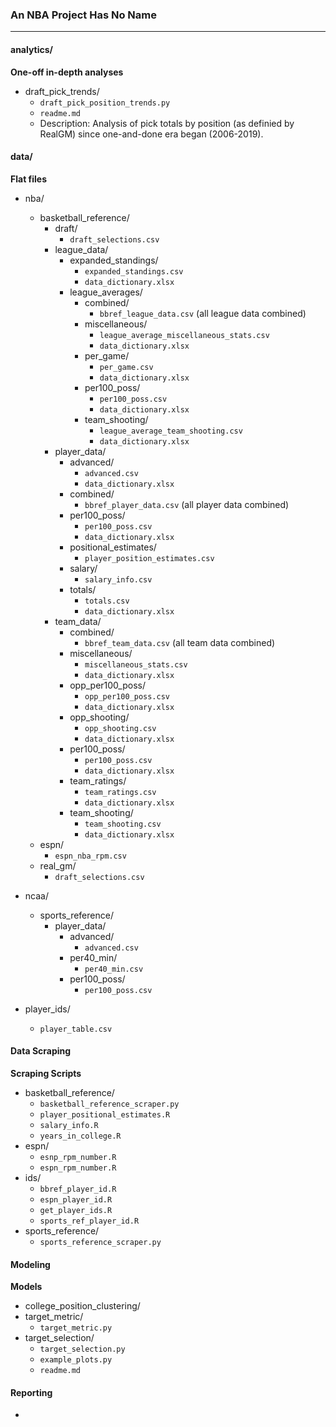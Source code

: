### An NBA Project Has No Name
---


#### analytics/
**One-off in-depth analyses**
- draft_pick_trends/
    - `draft_pick_position_trends.py`
    - `readme.md`
    - Description: Analysis of pick totals by position (as definied by RealGM) since one-and-done era began (2006-2019).

#### data/
**Flat files**
- nba/
    - basketball_reference/
        - draft/
            - `draft_selections.csv`
        - league_data/
            - expanded_standings/
                - `expanded_standings.csv`
                - `data_dictionary.xlsx`
            - league_averages/
                - combined/
                    - `bbref_league_data.csv` (all league data combined)
                - miscellaneous/
                    - `league_average_miscellaneous_stats.csv`
                    - `data_dictionary.xlsx`
                - per_game/
                    - `per_game.csv`
                    - `data_dictionary.xlsx`
                - per100_poss/
                    - `per100_poss.csv`
                    - `data_dictionary.xlsx`
                - team_shooting/
                    - `league_average_team_shooting.csv`
                    - `data_dictionary.xlsx`
        - player_data/
            - advanced/
                - `advanced.csv`
                - `data_dictionary.xlsx`
            - combined/
                - `bbref_player_data.csv` (all player data combined)
            - per100_poss/
                - `per100_poss.csv`
                - `data_dictionary.xlsx`
            - positional_estimates/
                - `player_position_estimates.csv`
            - salary/
                - `salary_info.csv`
            - totals/
                - `totals.csv`
                - `data_dictionary.xlsx`
        - team_data/
            - combined/
                - `bbref_team_data.csv` (all team data combined)
            - miscellaneous/
                - `miscellaneous_stats.csv`
                - `data_dictionary.xlsx`
            - opp_per100_poss/
                - `opp_per100_poss.csv`
                - `data_dictionary.xlsx`
            - opp_shooting/
                - `opp_shooting.csv`
                - `data_dictionary.xlsx`
            - per100_poss/
                - `per100_poss.csv`
                - `data_dictionary.xlsx`
            - team_ratings/
                - `team_ratings.csv`
                - `data_dictionary.xlsx`
            - team_shooting/
                - `team_shooting.csv`
                - `data_dictionary.xlsx`
    - espn/
        - `espn_nba_rpm.csv`
    - real_gm/
        - `draft_selections.csv`

- ncaa/
    - sports_reference/
        - player_data/
            - advanced/
                - `advanced.csv`
            - per40_min/
                - `per40_min.csv`
            - per100_poss/
                - `per100_poss.csv`

- player_ids/
    - `player_table.csv`

#### Data Scraping
**Scraping Scripts**
- basketball_reference/
    - `basketball_reference_scraper.py`
    - `player_positional_estimates.R`
    - `salary_info.R`
    - `years_in_college.R`
- espn/
    - `esnp_rpm_number.R`
    - `espn_rpm_number.R`
- ids/
    - `bbref_player_id.R`
    - `espn_player_id.R`
    - `get_player_ids.R`
    - `sports_ref_player_id.R`
- sports_reference/
    - `sports_reference_scraper.py`

#### Modeling
**Models**
- college_position_clustering/
- target_metric/
    - `target_metric.py`
- target_selection/
    - `target_selection.py`
    - `example_plots.py`
    - `readme.md`

#### Reporting
-
